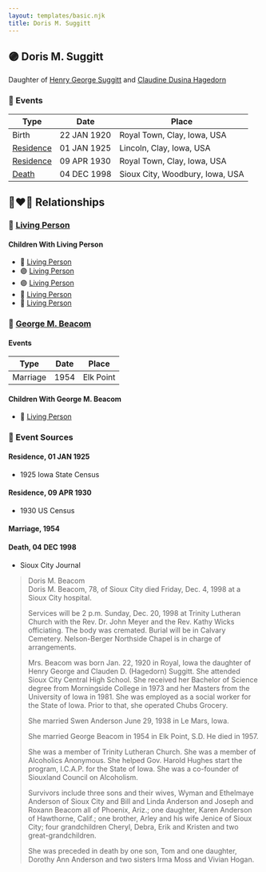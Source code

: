 ```yaml
---
layout: templates/basic.njk
title: Doris M. Suggitt
---
```

## 🟣 Doris M. Suggitt

Daughter of [Henry George Suggitt](/people/7/7271894) and [Claudine Dusina Hagedorn](/people/2/21896640)

### 📆 Events

Type | Date | Place
------ | ------ | ------
Birth | 22 JAN 1920 | Royal Town, Clay, Iowa, USA
[Residence](#event-8540cca1-1e72-4d67-9c4c-f1d38e73224e) | 01 JAN 1925 | Lincoln, Clay, Iowa, USA
[Residence](#event-35be3ccd-c551-4111-962c-783e3df2f6aa) | 09 APR 1930 | Royal Town, Clay, Iowa, USA
[Death](#event-08a1b8c4-aea4-4084-9202-f2c43de42aaf) | 04 DEC 1998 | Sioux City, Woodbury, Iowa, USA

## 👩‍❤️‍👨 Relationships

### 🔵 [Living Person](/people/5/5859459)

#### Children With Living Person
* 🔵 [Living Person](/people/2/2748872)
* 🟣 [Living Person](/people/4/48466912)
* 🟣 [Living Person](/people/1/142686)
* 🔵 [Living Person](/people/3/3797473)
* 🔵 [Living Person](/people/4/40312972)
### 🔵 [George M. Beacom](/people/5/53193608)

#### Events

Type | Date | Place
------ | ------ | ------
Marriage | 1954 | Elk Point
#### Children With George M. Beacom
* 🔵 [Living Person](/people/1/18778048)
### 📰 Event Sources

#### <a id="event-8540cca1-1e72-4d67-9c4c-f1d38e73224e"></a> Residence, 01 JAN 1925
* 1925 Iowa State Census

#### <a id="event-35be3ccd-c551-4111-962c-783e3df2f6aa"></a> Residence, 09 APR 1930
* 1930 US Census

#### <a id="event-37507525-e4be-4300-9848-53fd8e6473d9"></a> Marriage, 1954

#### <a id="event-08a1b8c4-aea4-4084-9202-f2c43de42aaf"></a> Death, 04 DEC 1998
* Sioux City Journal
>   
  > Doris M. Beacom  
  > Doris M. Beacom, 78, of Sioux City died Friday, Dec. 4, 1998 at a Sioux City hospital.  
  >   
  > Services will be 2 p.m. Sunday, Dec. 20, 1998 at Trinity Lutheran Church with the Rev. Dr. John Meyer and the Rev. Kathy Wicks officiating. The body was cremated. Burial will be in Calvary Cemetery. Nelson-Berger Northside Chapel is in charge of arrangements.  
  >   
  > Mrs. Beacom was born Jan. 22, 1920 in Royal, Iowa the daughter of Henry George and Clauden D. (Hagedorn) Suggitt. She attended Sioux City Central High School. She received her Bachelor of Science degree from Morningside College in 1973 and her Masters from the University of Iowa in 1981. She was employed as a social worker for the State of Iowa. Prior to that, she operated Chubs Grocery.  
  >   
  > She married Swen Anderson June 29, 1938 in Le Mars, Iowa.  
  >   
  > She married George Beacom in 1954 in Elk Point, S.D. He died in 1957.  
  >   
  > She was a member of Trinity Lutheran Church. She was a member of Alcoholics Anonymous. She helped Gov. Harold Hughes start the program, I.C.A.P. for the State of Iowa. She was a co-founder of Siouxland Council on Alcoholism.  
  >   
  > Survivors include three sons and their wives, Wyman and Ethelmaye Anderson of Sioux City and Bill and Linda Anderson and Joseph and Roxann Beacom all of Phoenix, Ariz.; one daughter, Karen Anderson of Hawthorne, Calif.; one brother, Arley and his wife Jenice of Sioux City; four grandchildren Cheryl, Debra, Erik and Kristen and two great-grandchildren.  
  >   
  > She was preceded in death by one son, Tom and one daughter, Dorothy Ann Anderson and two sisters Irma Moss and Vivian Hogan.